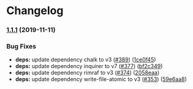 # Changelog

### [1.1.1](https://www.github.com/google/gts/compare/v1.1.0...v1.1.1) (2019-11-11)


### Bug Fixes

* **deps:** update dependency chalk to v3 ([#389](https://www.github.com/google/gts/issues/389)) ([1ce0f45](https://www.github.com/google/gts/commit/1ce0f450677e143a27efc39def617d13c66503e8))
* **deps:** update dependency inquirer to v7 ([#377](https://www.github.com/google/gts/issues/377)) ([bf2c349](https://www.github.com/google/gts/commit/bf2c349b2208ac63e551542599ac9cd27b461338))
* **deps:** update dependency rimraf to v3 ([#374](https://www.github.com/google/gts/issues/374)) ([2058eaa](https://www.github.com/google/gts/commit/2058eaa682f4baae978b469fd708d1f866e7da74))
* **deps:** update dependency write-file-atomic to v3 ([#353](https://www.github.com/google/gts/issues/353)) ([59e6aa8](https://www.github.com/google/gts/commit/59e6aa8580a2f8e9457d2d2b6fa9e18e86347592))
